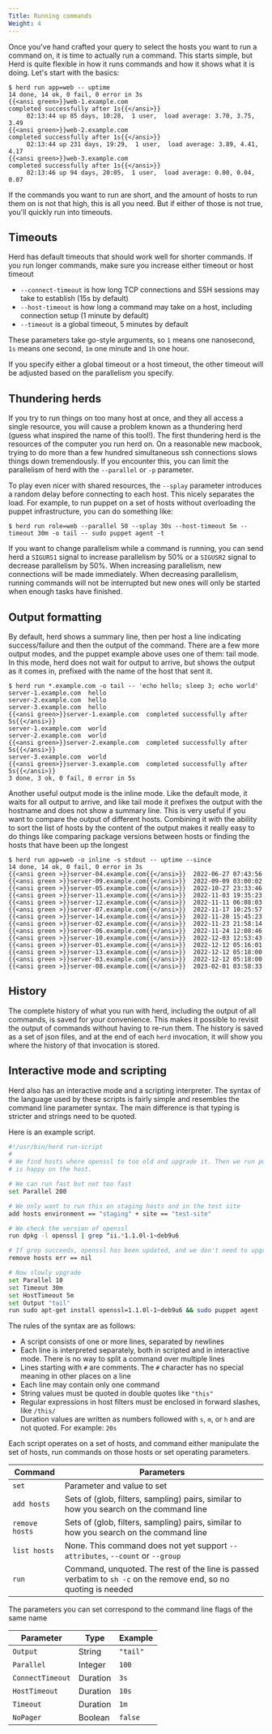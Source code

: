 ```yaml
---
Title: Running commands
Weight: 4
---
```


Once you've hand crafted your query to select the hosts you want to run a command on, it is time to
actually run a command. This starts simple, but Herd is quite flexible in how it runs commands and
how it shows what it is doing. Let's start with the basics:

```console
$ herd run app=web -- uptime
14 done, 14 ok, 0 fail, 0 error in 3s
{{<ansi green>}}web-1.example.com                                 completed successfully after 1s{{</ansi>}}
     02:13:44 up 85 days, 10:28,  1 user,  load average: 3.70, 3.75, 3.49
{{<ansi green>}}web-2.example.com                                 completed successfully after 1s{{</ansi>}}
     02:13:44 up 231 days, 19:29,  1 user,  load average: 3.89, 4.41, 4.17
{{<ansi green>}}web-3.example.com                                 completed successfully after 1s{{</ansi>}}
     02:13:46 up 94 days, 20:05,  1 user,  load average: 0.00, 0.04, 0.07
```

If the commands you want to run are short, and the amount of hosts to run them on is not that high,
this is all you need. But if either of those is not true, you'll quickly run into timeouts.

## Timeouts

Herd has default timeouts that should work well for shorter commands. If you run longer commands,
make sure you increase either timeout or host timeout

- `--connect-timeout` is how long TCP connections and SSH sessions may take to establish (15s by default)
- `--host-timeout` is how long a command may take on a host, including connection setup (1 minute by default)
- `--timeout` is a global timeout, 5 minutes by default

These parameters take go-style arguments, so `1` means one nanosecond, `1s` means one second, `1m` one
minute and `1h` one hour.

If you specify either a global timeout or a host timeout, the other timeout will be adjusted based
on the parallelism you specify.

## Thundering herds

If you try to run things on too many host at once, and they all access a single resource, you will
cause a problem known as a thundering herd (guess what inspired the name of this tool!). The first
thundering herd is the resources of the computer you run herd on. On a reasonable new macbook,
trying to do more than a few hundred simultaneous ssh connections slows things down tremendously. If
you encounter this, you can limit the parallelism of herd with the `--parallel` or `-p` parameter.

To play even nicer with shared resources, the `--splay` parameter introduces a random delay before
connecting to each host. This nicely separates the load. For example, to run puppet on a set of
hosts without overloading the puppet infrastructure, you can do something like:

```console
$ herd run role=web --parallel 50 --splay 30s --host-timeout 5m --timeout 30m -o tail -- sudo puppet agent -t
```

If you want to change parallelism while a command is running, you can send herd a `SIGURS1` signal
to increase parallelism by 50% or a `SIGUSR2` signal to decrease parallelism by 50%. When increasing
parallelism, new connections will be made immediately. When decreasing parallelism, running commands
will not be interrupted but new ones will only be started when enough tasks have finished.

## Output formatting

By default, herd shows a summary line, then per host a line indicating success/failure and then the
output of the command. There are a few more output modes, and the puppet example above uses one of
them: tail mode. In this mode, herd does not wait for output to arrive, but shows the output as it
comes in, prefixed with the name of the host that sent it.

```console
$ herd run *.example.com -o tail -- 'echo hello; sleep 3; echo world'
server-1.example.com  hello
server-2.example.com  hello
server-3.example.com  hello
{{<ansi green>}}server-1.example.com  completed successfully after 5s{{</ansi>}}
server-1.example.com  world
server-2.example.com  world
{{<ansi green>}}server-2.example.com  completed successfully after 5s{{</ansi>}}
server-3.example.com  world
{{<ansi green>}}server-3.example.com  completed successfully after 5s{{</ansi>}}
3 done, 3 ok, 0 fail, 0 error in 5s
```

Another useful output mode is the inline mode. Like the default mode, it waits for all output to
arrive, and like tail mode it prefixes the output with the hostname and does not show a summary
line. This is very useful if you want to compare the output of different hosts. Combining it with
the ability to sort the list of hosts by the content of the output makes it really easy to do things
like comparing package versions between hosts or finding the hosts that have been up the longest

```console
$ herd run app=web -o inline -s stdout -- uptime --since
14 done, 14 ok, 0 fail, 0 error in 3s
{{<ansi green >}}server-04.example.com{{</ansi>}}  2022-06-27 07:43:56
{{<ansi green >}}server-09.example.com{{</ansi>}}  2022-09-09 03:00:02
{{<ansi green >}}server-05.example.com{{</ansi>}}  2022-10-27 23:33:46
{{<ansi green >}}server-11.example.com{{</ansi>}}  2022-11-03 19:35:23
{{<ansi green >}}server-12.example.com{{</ansi>}}  2022-11-11 06:08:03
{{<ansi green >}}server-07.example.com{{</ansi>}}  2022-11-17 10:25:57
{{<ansi green >}}server-14.example.com{{</ansi>}}  2022-11-20 15:45:23
{{<ansi green >}}server-02.example.com{{</ansi>}}  2022-11-23 21:58:14
{{<ansi green >}}server-06.example.com{{</ansi>}}  2022-11-24 12:08:46
{{<ansi green >}}server-10.example.com{{</ansi>}}  2022-12-03 12:53:43
{{<ansi green >}}server-01.example.com{{</ansi>}}  2022-12-12 05:16:01
{{<ansi green >}}server-13.example.com{{</ansi>}}  2022-12-12 05:18:00
{{<ansi green >}}server-03.example.com{{</ansi>}}  2022-12-12 05:18:00
{{<ansi green >}}server-08.example.com{{</ansi>}}  2023-02-01 03:58:33
```

## History

The complete history of what you run with herd, including the output of all commands, is saved for
your convenience. This makes it possible to revisit the output of commands without having to re-run
them. The history is saved as a set of json files, and at the end of each `herd` invocation, it will
show you where the history of that invocation is stored.

## Interactive mode and scripting

Herd also has an interactive mode and a scripting interpreter. The syntax of the language used by
these scripts is fairly simple and resembles the command line parameter syntax. The main difference
is that typing is stricter and strings need to be quoted.

Here is an example script.

```sh
#!/usr/bin/herd run-script
#
# We find hosts where openssl to too old and upgrade it. Then we run puppet to make sure everything
# is happy on the host.

# We can run fast but not too fast
set Parallel 200

# We only want to run this on staging hosts and in the test site
add hosts environment == "staging" + site == "test-site"

# We check the version of openssl
run dpkg -l openssl | grep ^ii.*1.1.0l-1~deb9u6

# If grep succeeds, openssl has been updated, and we don't need to upgrade
remove hosts err == nil

# Now slowly upgrade
set Parallel 10
set Timeout 30m
set HostTimeout 5m
set Output "tail"
run sudo apt-get install openssl=1.1.0l-1~deb9u6 && sudo puppet agent -t
```

The rules of the syntax are as follows:

- A script consists of one or more lines, separated by newlines
- Each line is interpreted separately, both in scripted and in interactive mode. There is no way to
  split a command over multiple lines
- Lines starting with `#` are comments. The `#` character has no special meaning in other places on
  a line
- Each line may contain only one command
- String values must be quoted in double quotes like `"this"`
- Regular expressions in host filters must be enclosed in forward slashes, like `/this/`
- Duration values are written as numbers followed with `s`, `m`, or `h` and are not quoted. For
  example: `20s`

Each script operates on a set of hosts, and command either manipulate the set of hosts, run commands
on those hosts or set operating parameters.

| Command        | Parameters                                                                                                       |
|----------------|------------------------------------------------------------------------------------------------------------------|
| `set`          | Parameter and value to set                                                                                       |
| `add hosts`    | Sets of (glob, filters, sampling) pairs, similar to how you search on the command line                           |
| `remove hosts` | Sets of (glob, filters, sampling) pairs, similar to how you search on the command line                           |
| `list hosts`   | None. This command does not yet support `--attributes`, `--count` or `--group`                                   |
| `run`          | Command, unquoted. The rest of the line is passed verbatim to `sh -c` on the remove end, so no quoting is needed |

The parameters you can set correspond to the command line flags of the same name

| Parameter        | Type     | Example  |
|------------------|----------|----------|
| `Output`         | String   | `"tail"` |
| `Parallel`       | Integer  | `100`    |
| `ConnectTimeout` | Duration | `3s`     |
| `HostTimeout`    | Duration | `10s`    |
| `Timeout`        | Duration | `1m`     |
| `NoPager`        | Boolean  | `false`  |
